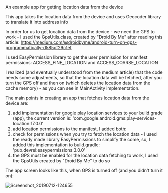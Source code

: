
An example app for getting location data from the device

This app takes the location data from the device and uses Geocoder library to translate it into address info

In order for us to get location data from the device - we need the GPS to work - I used the GpsUtils.class, created by "Droid By Me"
after reading this article: https://medium.com/@droidbyme/android-turn-on-gps-programmatically-d585cf29c1ef

I used EasyPermission library to get the user permission for manifest permissions: ACCESS_FINE_LOCATION and ACCESS_COARSE_LOCATION

I realized (and eventually understood from the medium article) that the code needs some adjustments, so that the location data will be 
fetched, after you turn the GPS off and then on (which deletes the location data from the cache memory) - as you can see in MainActivity
implementation.

The main points in creating an app that fetches location data from the device are:
1. add implementation for google play location services to your build.grade (app), the current version is:
   'com.google.android.gms:play-services-location:17.0.0'
2. add location permissions to the manifest, I added both:
   <uses-permission android:name="android.permission.ACCESS_FINE_LOCATION"/>
   <uses-permission android:name="android.permission.ACCESS_COARSE_LOCATION"/>
3. check for permissions when you try to fetch the location data - I used the ready made library EasyPermissions to simplify the come,
   so, I added this implementation to build.gradle: 'pub.devrel:easypermissions:3.0.0'
4. the GPS must be enabled for the location data fetching to work, I used the GpsUtils created by "Droid By Me" to do so

The app screen looks like this, when GPS is turned off (and you didn't turn it on): 

![Screenshot_20190712-124655](https://user-images.githubusercontent.com/33417968/61119443-82a53380-a4a3-11e9-9968-0b0dc35c04bb.png)
